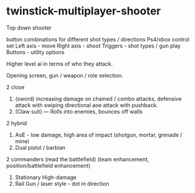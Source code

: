 # twinstick-multiplayer-shooter
Top down shooter

button combinations for different shot types / directions
Ps4/xbox control set
Left axis - move
Right axis - shoot
Triggers - shot types / gun play
Buttons - utility options

Higher level ai in terms of who they attack.

Opening screen, gun / weapon / role selection.

2 close
1. (sword) increasing damage on chained / combo attacks, defensive attack with swiping directional aoe attack with pushback.
2. (Claw suit) — Rolls into enemies, bounces off walls 

2 hybrid
1. AoE - low damage, high area of impact (shotgun, mortar, grenade / mine)
2. Dual pistol / barbian

2 commanders (read the battlefield) (team enhancement, position/battlefield enhancement)
1. Stationary High-damage
2. Rail Gun / laser style - dot in direction

